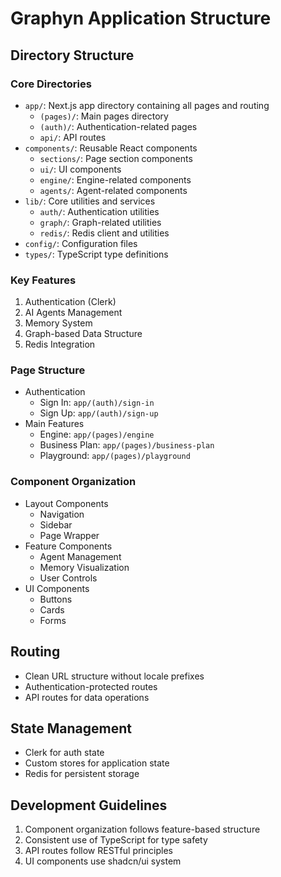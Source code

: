 # Graphyn Application Structure

## Directory Structure

### Core Directories
- `app/`: Next.js app directory containing all pages and routing
	- `(pages)/`: Main pages directory
	- `(auth)/`: Authentication-related pages
	- `api/`: API routes
- `components/`: Reusable React components
	- `sections/`: Page section components
	- `ui/`: UI components
	- `engine/`: Engine-related components
	- `agents/`: Agent-related components
- `lib/`: Core utilities and services
	- `auth/`: Authentication utilities
	- `graph/`: Graph-related utilities
	- `redis/`: Redis client and utilities
- `config/`: Configuration files
- `types/`: TypeScript type definitions

### Key Features
1. Authentication (Clerk)
2. AI Agents Management
3. Memory System
4. Graph-based Data Structure
5. Redis Integration

### Page Structure
- Authentication
	- Sign In: `app/(auth)/sign-in`
	- Sign Up: `app/(auth)/sign-up`
- Main Features
	- Engine: `app/(pages)/engine`
	- Business Plan: `app/(pages)/business-plan`
	- Playground: `app/(pages)/playground`

### Component Organization
- Layout Components
	- Navigation
	- Sidebar
	- Page Wrapper
- Feature Components
	- Agent Management
	- Memory Visualization
	- User Controls
- UI Components
	- Buttons
	- Cards
	- Forms

## Routing
- Clean URL structure without locale prefixes
- Authentication-protected routes
- API routes for data operations

## State Management
- Clerk for auth state
- Custom stores for application state
- Redis for persistent storage

## Development Guidelines
1. Component organization follows feature-based structure
2. Consistent use of TypeScript for type safety
3. API routes follow RESTful principles
4. UI components use shadcn/ui system